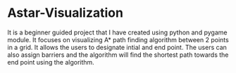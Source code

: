 # Astar-Visualization

It is a beginner guided project that I have created using python and pygame module. It focuses on visualizing A* path finding algorithm between 2 points in a grid. It allows the users to designate intial and end point. The users can also assign barriers and the algorithm will find the shortest path towards the end point using the algorithm.
